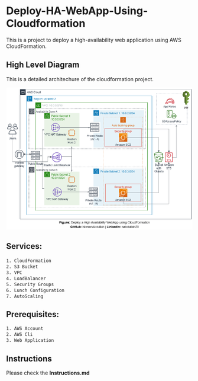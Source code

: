 # Deploy-HA-WebApp-Using-Cloudformation

This  is a project to deploy a high-availability web application using AWS CloudFormation.



## High Level Diagram 
This is a detailed architechure of the cloudformation project.

![diagram](./images/diagram.png)


## Services:

	1. CloudFormation
	2. S3 Bucket
	3. VPC
	4. LoadBalancer
	5. Security Groups
	6. Lunch Configuration
	7. AutoScaling


## Prerequisites:
	
	1. AWS Account
	2. AWS Cli
	3. Web Application


## Instructions

Please check the **Instructions.md**
